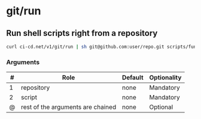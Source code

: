 # git/run

## Run shell scripts right from a repository

```sh
curl ci-cd.net/v1/git/run | sh git@github.com:user/repo.git scripts/function.sh arg1 arg2
```

### Arguments

| # | Role | Default | Optionality
| --- | --- | --- | ---
| 1 | repository | none | Mandatory
| 2 | script | none | Mandatory
| @ | rest of the arguments are chained | none | Optional
